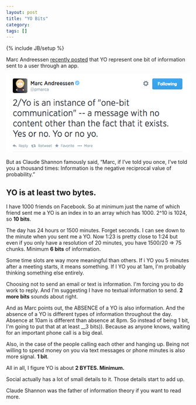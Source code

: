 ```yaml
---
layout: post
title: "YO Bits"
category:
tags: []
---
```

{% include JB/setup %}

Marc Andreessen [recently posted](https://twitter.com/pmarca/status/479520791671750656
) that YO represent one bit of information sent to a user through an app.

![Pmarca Yo Tweet](/images/pmarca-tweet.png)

But as Claude Shannon famously said, “Marc, if I’ve told you once, I’ve told you a thousand times:  Information is the negative reciprocal value of probability.”

## YO is at least two bytes.

I have 1000 friends on Facebook. So at minimum just the name of which friend sent me a YO is an index in to an array which has 1000.  2^10 is 1024, so __10 bits__.

The day has 24 hours or 1500 minutes. Forget seconds. I can see down to the minute when you sent me a YO.  Now 1:23 is pretty close to 1:24 but even if you only have a resolution of 20 minutes, you have 1500/20 => 75 chunks. Minimum __6 bits__ of information.

Some time slots are way more meaningful than others. If i YO you 5 minutes after a meeting starts, it means something. If I YO you at 1am, I'm probably thinking something else entirely.

Choosing not to send an email or text is information. I'm forcing you to do work to reply. And I'm suggesting I have no textual information to send. __2 more bits__ sounds about right.

And as Marc points out, the ABSENCE of a YO is also information. And the absence of a YO is different types of information throughout the day. Absence at 10am is different than absence at 8pm. So instead of being 1 bit, I'm going to put that at at least __3 bits)).  Because as anyone knows, waiting for an important phone call is a big deal.

Also, in the case of the people calling each other and hanging up. Being not willing to spend money on you via text messages or phone minutes is also more signal. __1 bit__.

All in all, I figure YO is about __2 BYTES. Minimum.__

Social actually has a lot of small details to it. Those details start to add up.

Claude Shannon was the father of information theory if you want to read more.
